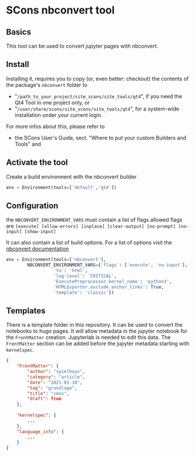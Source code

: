 # SCons nbconvert tool

## Basics

This tool can be used to convert jupyter pages with nbconvert.

## Install

Installing it, requires you to copy (or, even better: checkout) the contents of the
package's ``nbconvert`` folder to

- "``/path_to_your_project/site_scons/site_tools/qt4``", if you need the Qt4 Tool in one project only, or
- "``/user/share/scons/site_scons/site_tools/qt4``", for a system-wide installation under your current login.

For more infos about this, please refer to 

* the SCons User's Guide, sect. "Where to put your custom Builders and Tools" and

## Activate the tool

Create a build environment with the nbconvert builder

```python
env = Environment(tools=['default','qt4'])
```

## Configuration

the `NBCONVERT_ENVIRONMENT_VARS` must contain a list of flags
allowed flags are `[execute] [allow-errors] [inplace] [clear-output] [no-prompt] [no-input] [show-input]`

It can also contain a list of build options.
For a list of options visit the [nbconvert documentation](https://nbconvert.readthedocs.io/)

```python
env = Environment(tools=['nbconvert'], 
        NBCONVERT_ENVIRONMENT_VARS={'flags': ['execute', 'no-input'],
                  'to': 'html',
                  'log-level': 'CRITICAL', 
                  'ExecutePreprocessor.kernel_name': 'python3',
                  'HTMLExporter.exclude_anchor_links': True,
                  'template': 'classic'})
```

## Templates

There is a template folder in this repository. It can be used to convert the notebooks to hugo 
pages. It will allow metadata in the jupyter notebook for the `FrontMatter` creation. Jupyterlab 
is needed to edit this data. The `FrontMatter` section can be added before the jupyter metadata 
starting with `kernelspec`.

```json
{
    "FrontMatter": {
        "author": "spielhuus",
        "category": "article",
        "date": "2021-01-10",
        "tag": "grundlage",
        "title": "cmos",
        "draft": True
    },
    
    "kernelspec": {
        ...
    },
    "language_info": {
        ...
    }
}
```